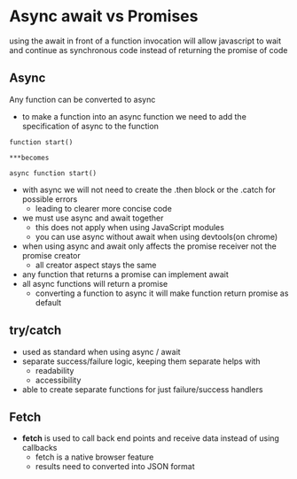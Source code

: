 # Async await vs Promises

using the await in front of a function invocation will allow javascript to wait and continue as synchronous code instead of returning the promise of code

## Async

Any function can be converted to async

- to make a function into an async function we need to add the specification of async to the function

```
function start()

***becomes

async function start()
```

- with async we will not need to create the .then block or the .catch for possible errors
  - leading to clearer more concise code
- we must use async and await together
  - this does not apply when using JavaScript modules
  - you can use async without await when using devtools(on chrome)
- when using async and await only affects the promise receiver not the promise creator
  - all creator aspect stays the same
- any function that returns a promise can implement await
- all async functions will return a promise
  - converting a function to async it will make function return promise as default

## try/catch

- used as standard when using async / await
- separate success/failure logic, keeping them separate helps with
  - readability
  - accessibility 
- able to create separate functions for just failure/success handlers

## Fetch

- **fetch** is used to call back end points and receive data instead of using callbacks
  - fetch is a native browser feature
  - results need to converted into JSON format
